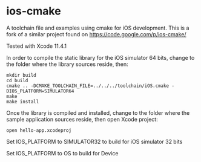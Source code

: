 ios-cmake
=========

A toolchain file and examples using cmake for iOS development. This is a fork of a similar project found on https://code.google.com/p/ios-cmake/

Tested with Xcode 11.4.1

In order to compile the static library for the iOS simulator 64 bits, change to the folder where the library sources reside, then:

	mkdir build
	cd build
 	cmake .. -DCMAKE_TOOLCHAIN_FILE=../../../toolchain/iOS.cmake -DIOS_PLATFORM=SIMULATOR64
 	make
 	make install

 Once the library is compiled and installed, change to the folder where the sample application sources reside, then open Xcode project:

 	open hello-app.xcodeproj


Set IOS_PLATFORM to SIMULATOR32 to build for iOS simulator 32 bits

Set IOS_PLATFORM to OS to build for Device
